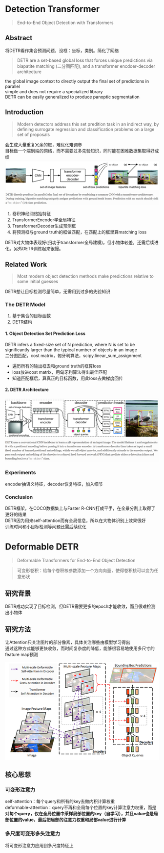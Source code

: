 # Detection Transformer
> End-to-End Object Detection with Transformers

## Abstract
将DETR看作集合预测问题，没框：坐标，类别。简化了网络  
> DETR are a set-based global loss that forces unique predictions via biapatite matching (二分图匹配), and a transformer encdoer-decoder architecture

the global image context to directly output the final set of predictions in parallel  
simple and does not require a specialized library  
DETR can be easily generalized to produce panoptic segmentation

## Introduction
> Modern detectors address this set predition task in an indirect way, by defining surrogate regression and classification problems on a large set of proposals

会生成大量重复冗余的框，难优化难调参  
目标做一个端到端的网络，而不需要过多先验知识，同时能在困难数据集取得好成绩  
![DETR](res/DETR.png)

1. 卷积神经网络抽特征
2. TransformerEncoder学全局特征
3. TransformerDecoder生成预测框
4. 将预测框与ground truth的框做匹配，在匹配上的框里算matching loss

DETR对大物体表现好(归功于transformer全局建模)，但小物体较差，还需后续进化。另外DETR训练起来很慢。  

## Related Work
> Most modern object detection methods make predictions relative to some initial guesses

DETR想让目标检测尽量简单，无需用到过多的先验知识

### The DETR Model
1. 基于集合的目标函数
2. DETR结构

#### 1. Object Detection Set Prediction Loss
DETR infers a fixed-size set of N prediction, where N is set to be significantly larger than the typical number of objects in an image  
二分图匹配，cost matrix，匈牙利算法，scipy.linear_sum_assignment  
- 遍历所有的输出框去和ground truth的框算loss
- loss放进cost matrix，用匈牙利算法得出最佳匹配  
- 知道匹配框后，算真正的目标函数，用此loss去做梯度回传

#### 2. DETR Architecture
![DETR_detail](res/DETR_2.png)

### Experiments
encoder抽语义特征，decoder恢复特征，加入细节

### Conclusion
DETR框架，在COCO数据集上与Faster R-CNN打成平手，在全景分割上取得了更好的结果  
DETR因为用来self-attention而有全局信息，所以在大物体识别上效果很好  
训练时间和小目标检测等问题还需后续优化


# Deformable DETR
> Deformable Transformers for End-to-End Object Detection

> 可变形卷积：给每个卷积核参数添加一个方向向量，使得卷积核可以变为任意形状

## 研究背景
DETR成功实现了目标检测，但DETR需要更多的epoch才能收敛，而且很难检测出小物体  

## 研究方法
让Attention只关注图片的部分像素，具体关注哪些由模型学习得出  
通过这种方式能够更快收敛，而时间复杂度的降低，能够很容易地使用多尺寸的feature map预测

![deformable](res/DETR_3.png)

## 核心思想
### 可变形注意力
self-attention：每个query和所有的key去做内积计算权重  
deformable-attention：query不再和全局每个位置的key计算注意力权重，而是对**每个query，仅在全局位置中采样局部位置的key（自学习），并且value也是局部位置的value，最后把局部的注意力权重和局部value进行计算**

### 多尺度可变形多头注意力
将可变形注意力应用到多尺度特征上


